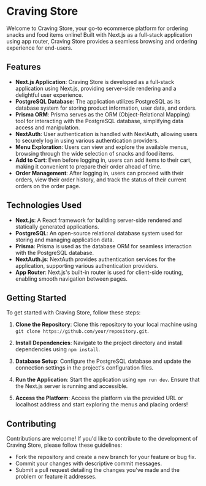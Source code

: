 # Craving Store

Welcome to Craving Store, your go-to ecommerce platform for ordering snacks and food items online! Built with Next.js as a full-stack application using app router, Craving Store provides a seamless browsing and ordering experience for end-users.

## Features

- **Next.js Application**: Craving Store is developed as a full-stack application using Next.js, providing server-side rendering and a delightful user experience.
- **PostgreSQL Database**: The application utilizes PostgreSQL as its database system for storing product information, user data, and orders.
- **Prisma ORM**: Prisma serves as the ORM (Object-Relational Mapping) tool for interacting with the PostgreSQL database, simplifying data access and manipulation.
- **NextAuth**: User authentication is handled with NextAuth, allowing users to securely log in using various authentication providers.
- **Menu Exploration**: Users can view and explore the available menus, browsing through the wide selection of snacks and food items.
- **Add to Cart**: Even before logging in, users can add items to their cart, making it convenient to prepare their order ahead of time.
- **Order Management**: After logging in, users can proceed with their orders, view their order history, and track the status of their current orders on the order page.

## Technologies Used

- **Next.js**: A React framework for building server-side rendered and statically generated applications.
- **PostgreSQL**: An open-source relational database system used for storing and managing application data.
- **Prisma**: Prisma is used as the database ORM for seamless interaction with the PostgreSQL database.
- **NextAuth.js**: NextAuth provides authentication services for the application, supporting various authentication providers.
- **App Router**: Next.js's built-in router is used for client-side routing, enabling smooth navigation between pages.

## Getting Started

To get started with Craving Store, follow these steps:

1. **Clone the Repository**: Clone this repository to your local machine using `git clone https://github.com/your/repository.git`.

2. **Install Dependencies**: Navigate to the project directory and install dependencies using `npm install`.

3. **Database Setup**: Configure the PostgreSQL database and update the connection settings in the project's configuration files.

4. **Run the Application**: Start the application using `npm run dev`. Ensure that the Next.js server is running and accessible.

5. **Access the Platform**: Access the platform via the provided URL or localhost address and start exploring the menus and placing orders!

## Contributing

Contributions are welcome! If you'd like to contribute to the development of Craving Store, please follow these guidelines:

- Fork the repository and create a new branch for your feature or bug fix.
- Commit your changes with descriptive commit messages.
- Submit a pull request detailing the changes you've made and the problem or feature it addresses.
